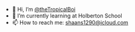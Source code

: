 - 👋 Hi, I’m [@theTropicalBoi](https://github.com/theTropicalBoi)
- 🌱 I’m currently learning at Holberton School
- 📫 How to reach me: shaans1290@icloud.com

<!---
theTropicalBoi/theTropicalBoi is a ✨ special ✨ repository because its `README.md` (this file) appears on your GitHub profile.
You can click the Preview link to take a look at your changes.
--->
